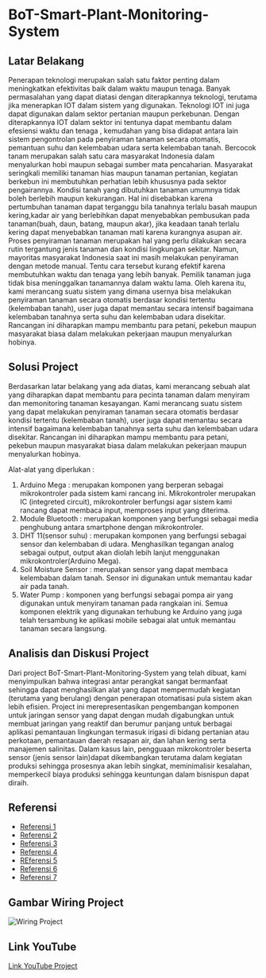 # BoT-Smart-Plant-Monitoring-System

## Latar Belakang
Penerapan teknologi merupakan salah satu faktor penting dalam meningkatkan efektivitas baik dalam waktu maupun tenaga. Banyak permasalahan yang dapat diatasi dengan diterapkannya teknologi, terutama jika menerapkan IOT dalam sistem yang digunakan. Teknologi IOT ini juga dapat digunakan dalam sektor pertanian maupun perkebunan. Dengan diterapkannya IOT dalam sektor ini tentunya dapat membantu dalam efesiensi waktu dan tenaga , kemudahan yang bisa didapat antara lain sistem pengontrolan pada penyiraman tanaman secara otomatis, pemantuan  suhu dan kelembaban udara serta kelembaban tanah.
	Bercocok tanam merupakan salah satu cara masyarakat Indonesia dalam menyalurkan hobi maupun sebagai sumber mata pencaharian. Masyarakat seringkali memiliki tanaman hias maupun tanaman pertanian, kegiatan berkebun ini membutuhkan perhatian lebih khususnya pada sektor pengairannya. Kondisi tanah yang dibutuhkan tanaman umumnya tidak boleh berlebih maupun kekurangan. Hal ini disebabkan karena pertumbuhan tanaman dapat terganggu bila tanahnya terlalu basah maupun kering,kadar air yang berlebihkan dapat menyebabkan pembusukan pada tanaman(buah, daun, batang, maupun akar), jika keadaan tanah terlalu kering dapat menyebabkan tanaman mati karena kurangnya asupan air.
	Proses penyiraman tanaman merupakan hal yang perlu dilakukan secara rutin tergantung jenis tanaman dan kondisi lingkungan sekitar. Namun, mayoritas masyarakat Indonesia saat ini masih melakukan penyiraman dengan metode manual. Tentu cara tersebut kurang efektif karena membutuhkan waktu dan tenaga yang lebih banyak. Pemilik tanaman juga tidak bisa meninggalkan tanamannya dalam waktu lama. Oleh karena itu, kami merancang suatu sistem yang dimana usernya bisa melakukan penyiraman tanaman secara otomatis berdasar kondisi tertentu (kelembaban tanah), user juga dapat memantau secara intensif bagaimana kelembaban tanahnya serta suhu dan kelembaban udara disekitar. Rancangan ini diharapkan mampu membantu para petani, pekebun maupun masyarakat biasa dalam melakukan pekerjaan maupun menyalurkan hobinya.
 
## Solusi Project
Berdasarkan latar belakang yang ada diatas, kami merancang sebuah alat yang diharapkan dapat membantu para pecinta tanaman dalam menyiram dan memonitoring tanaman kesayangan. Kami merancang suatu sistem yang dapat melakukan penyiraman tanaman secara otomatis berdasar kondisi tertentu (kelembaban tanah), user juga dapat memantau secara intensif bagaimana kelembaban tanahnya serta suhu dan kelembaban udara disekitar. Rancangan ini diharapkan mampu membantu para petani, pekebun maupun masyarakat biasa dalam melakukan pekerjaan maupun menyalurkan hobinya.

Alat-alat yang diperlukan :
1.	Arduino Mega : merupakan komponen yang berperan sebagai mikrokontroler pada sistem kami rancang ini. Mikrokontroler merupakan IC (integreted circuit), mikrokontroler berfungsi agar sistem kami rancang dapat membaca input, memproses input yang diterima.
2.	Module Bluetooth : merupakan komponen yang berfungsi sebagai media penghubung antara smartphone dengan mikrokontroler.
3.	DHT 11(sensor suhu) : merupakan komponen yang berfungsi sebagai sensor dan kelembaban di udara. Menghasilkan tegangan analog sebagai output, output akan diolah lebih lanjut menggunakan mikrokontroler(Arduino Mega).
4.	Soil Moisture Sensor : merupakan sensor yang dapat membaca kelembaban dalam tanah. Sensor ini digunakan untuk memantau kadar air pada tanah.
5.	Water Pump : komponen yang berfungsi sebagai pompa air yang digunakan untuk menyiram tanaman pada rangkaian ini.
Semua komponen elektrik yang digunakan terhubung ke Arduino yang juga telah tersambung ke aplikasi mobile sebagai alat untuk memantau tanaman secara langsung.

## Analisis dan Diskusi Project
Dari project BoT-Smart-Plant-Monitoring-System yang telah dibuat, kami menyimpulkan bahwa integrasi antar perangkat sangat bermanfaat sehingga dapat menghasilkan alat yang dapat mempermudah kegiatan (terutama yang berulang) dengan penerapan otomatisasi pula sistem akan lebih efisien.
Project ini merepresentasikan pengembangan komponen untuk jaringan sensor yang dapat dengan mudah digabungkan untuk membuat jaringan yang reaktif dan berumur panjang untuk berbagai aplikasi pemantauan lingkungan termasuk irigasi di bidang pertanian atau perkotaan, pemantauan daerah resapan air, dan lahan kering serta manajemen salinitas.
Dalam kasus lain, pengguaan mikrokontroler beserta sensor (jenis sensor lain)dapat dikembangkan terutama dalam kegiatan produksi sehingga prosesnya akan lebih singkat, meminimalisir kesalahan, memperkecil biaya produksi sehingga keuntungan dalam bisnispun dapat diraih.
## Referensi
* [Referensi 1](https://www.youtube.com/watch?v=qWPrU-ujidc&t=4s)
* [Referensi 2](https://www.youtube.com/watch?v=aQcJ4uHdQEA&t=511s)
* [Referensi 3](https://www.youtube.com/watch?v=L7H5PiJLeBc)
* [Referensi 4](https://www.youtube.com/watch?v=pFQaFnqpOtQ&t=254s)
* [REferensi 5](https://www.youtube.com/watch?v=Al4QPNpvtQE&t=511s)
* [Referensi 6](https://www.youtube.com/watch?v=7pfWkk1uxP8&t=504s)
* [Referensi 7](https://www.youtube.com/watch?v=5RMwtuV7BM0)

## Gambar Wiring Project 
![Wiring Project](https://user-images.githubusercontent.com/89328195/173163088-8039f0fd-edbb-45e8-b1af-906e38bbb1dc.png)

## Link YouTube
[Link YouTube Project](https://youtu.be/KfWqBQvJ6k0)
